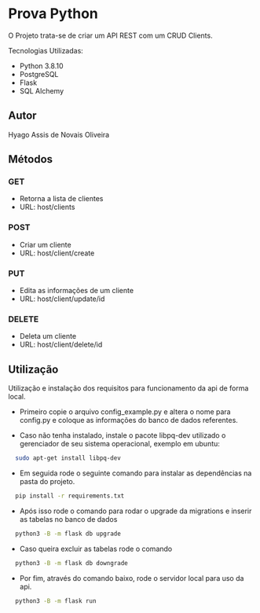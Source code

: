 # Prova Python

O Projeto trata-se de criar um API REST com um CRUD Clients.

Tecnologias Utilizadas:
 - Python 3.8.10
 - PostgreSQL
 - Flask
 - SQL Alchemy

## Autor
Hyago Assis de Novais Oliveira

## Métodos

### GET
  - Retorna a lista de clientes
  - URL: host/clients

### POST
  - Criar um cliente
  - URL: host/client/create

### PUT
  - Edita as informações de um cliente
  - URL: host/client/update/id

### DELETE
  - Deleta um cliente
  - URL: host/client/delete/id

## Utilização

Utilização e instalação dos requisitos para funcionamento da api de forma local.

  - Primeiro copie o arquivo config_example.py e altera o nome para config.py e coloque as informações do banco de dados referentes.
  
  - Caso não tenha instalado, instale o pacote libpq-dev utilizado o gerenciador de seu sistema operacional, exemplo em ubuntu:
```sh
  sudo apt-get install libpq-dev 
```

  - Em seguida rode o seguinte comando para instalar as dependências na pasta do projeto.  
```sh
  pip install -r requirements.txt
```
  - Após isso rode o comando para rodar o upgrade da migrations e inserir as tabelas no banco de dados
```sh
  python3 -B -m flask db upgrade
```
  - Caso queira excluir as tabelas rode o comando
```sh
  python3 -B -m flask db downgrade
```
  - Por fim, através do comando baixo, rode o servidor local para uso da api.
```sh
  python3 -B -m flask run
```



